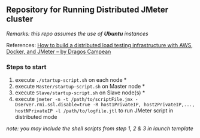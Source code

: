 
## Repository for Running Distributed JMeter cluster

*Remarks: this repo assumes the use of* ***Ubuntu*** *instances*

References:
[How to build a distributed load testing infrastructure with AWS, Docker, and JMeter – by Dragos Campean](https://dragoscampean.medium.com/how-to-build-a-distributed-load-testing-infrastructure-with-aws-docker-and-jmeter-accf3c2aa3a3)

### Steps to start

1. execute `./startup-script.sh` on each node *
2. execute `Master/startup-script.sh` on Master node *
3. execute `Slave/startup-script.sh` on Slave node(s) *
4. execute `jmeter -n -t /path/to/scriptFile.jmx -Dserver.rmi.ssl.disable=true -R host1PrivateIP, host2PrivateIP,..., hostNPrivateIP -l /path/to/logfile.jtl` to run JMeter script in distributed mode


*note: you may include the shell scripts from step 1, 2 & 3 in launch template*
